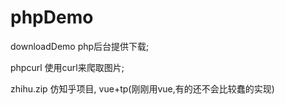 # phpDemo
downloadDemo
php后台提供下载;

phpcurl
使用curl来爬取图片;

zhihu.zip
仿知乎项目, vue+tp(刚刚用vue,有的还不会比较蠢的实现)
